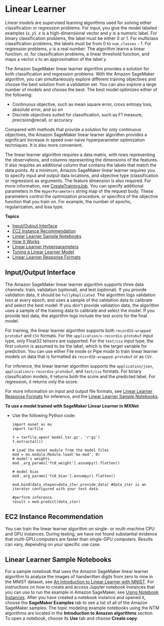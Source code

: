# Linear Learner<a name="linear-learner"></a>

*Linear models* are supervised learning algorithms used for solving either classification or regression problems\. For input, you give the model labeled examples \(*x*, *y*\)\. *x* is a high\-dimensional vector and *y* is a numeric label\. For binary classification problems, the label must be either 0 or 1\. For multiclass classification problems, the labels must be from 0 to `num_classes` \- 1\. For regression problems, *y* is a real number\. The algorithm learns a linear function, or, for classification problems, a linear threshold function, and maps a vector *x* to an approximation of the label *y*\. 

The Amazon SageMaker linear learner algorithm provides a solution for both classification and regression problems\. With the Amazon SageMaker algorithm, you can simultaneously explore different training objectives and choose the best solution from a validation set\. You can also explore a large number of models and choose the best\. The best model optimizes either of the following:
+ Continuous objective, such as mean square error, cross entropy loss, absolute error, and so on 
+ Discrete objectives suited for classification, such as F1 measure, precision@recall, or accuracy 

Compared with methods that provide a solution for only continuous objectives, the Amazon SageMaker linear learner algorithm provides a significant increase in speed over naive hyperparameter optimization techniques\. It is also more convenient\. 

The linear learner algorithm requires a data matrix, with rows representing the observations, and columns representing the dimensions of the features\. It also requires an additional column that contains the labels that match the data points\. At a minimum, Amazon SageMaker linear learner requires you to specify input and output data locations, and objective type \(classification or regression\) as arguments\. The feature dimension is also required\. For more information, see [CreateTrainingJob](API_CreateTrainingJob.md)\. You can specify additional parameters in the `HyperParameters` string map of the request body\. These parameters control the optimization procedure, or specifics of the objective function that you train on\. For example, the number of epochs, regularization, and loss type\. 

**Topics**
+ [Input/Output Interface](#ll-input_output)
+ [EC2 Instance Recommendation](#ll-instances)
+ [Linear Learner Sample Notebooks](#ll-sample-notebooks)
+ [How It Works](ll_how-it-works.md)
+ [Linear Learner Hyperparameters](ll_hyperparameters.md)
+ [Tuning a Linear Learner Model](linear-learner-tuning.md)
+ [Linear Learner Response Formats](LL-in-formats.md)

## Input/Output Interface<a name="ll-input_output"></a>

The Amazon SageMaker linear learner algorithm supports three data channels: train, validation \(optional\), and test \(optional\)\. If you provide validation data, it should be `FullyReplicated`\. The algorithm logs validation loss at every epoch, and uses a sample of the validation data to calibrate and select the best model\. If you don't provide validation data, the algorithm uses a sample of the training data to calibrate and select the model\. If you provide test data, the algorithm logs include the test score for the final model\.

For training, the linear learner algorithm supports both `recordIO-wrapped protobuf` and `CSV` formats\. For the `application/x-recordio-protobuf` input type, only Float32 tensors are supported\. For the `text/csv` input type, the first column is assumed to be the label, which is the target variable for prediction\. You can use either File mode or Pipe mode to train linear learner models on data that is formatted as `recordIO-wrapped-protobuf` or as `CSV`\.

For inference, the linear learner algorithm supports the `application/json`, `application/x-recordio-protobuf`, and `text/csv` formats\. For binary classification models, it returns both the score and the predicted label\. For regression, it returns only the score\.

For more information on input and output file formats, see [Linear Learner Response Formats](LL-in-formats.md) for inference, and the [Linear Learner Sample Notebooks](#ll-sample-notebooks)\.

**To use a model trained with SageMaker Linear Learner in MXNet**
+ Use the following Python code:

  ```
  import mxnet as mx
  import tarfile

  t = tarfile.open('model.tar.gz', 'r:gz')
  t.extractall()
  
  # Load the mxnet module from the model files
  mod = mx.module.Module.load('mx-mod', 0)
  # model's weights
  mod._arg_params['fc0_weight'].asnumpy().flatten()
  
  # model bias
  mod._arg_params['fc0_bias'].asnumpy().flatten()

  mod.bind(data_shapes=data_iter.provide_data) #data_iter is an iterator configured with your test data

  #perform inference
  result = mod.predict(data_iter)
  ```

## EC2 Instance Recommendation<a name="ll-instances"></a>

You can train the linear learner algorithm on single\- or multi\-machine CPU and GPU instances\. During testing, we have not found substantial evidence that multi\-GPU computers are faster than single\-GPU computers\. Results can vary, depending on your specific use case\.

## Linear Learner Sample Notebooks<a name="ll-sample-notebooks"></a>

For a sample notebook that uses the Amazon SageMaker linear learner algorithm to analyze the images of handwritten digits from zero to nine in the MNIST dataset, see [An Introduction to Linear Learner with MNIST](https://github.com/awslabs/amazon-sagemaker-examples/blob/master/introduction_to_amazon_algorithms/linear_learner_mnist/linear_learner_mnist.ipynb)\. For instructions on how to create and access Jupyter notebook instances that you can use to run the example in Amazon SageMaker, see [Using Notebook Instances](nbi.md)\. After you have created a notebook instance and opened it, choose the **SageMaker Examples** tab to see a list of all of the Amazon SageMaker samples\. The topic modeling example notebooks using the NTM algorithms are located in the **Introduction to Amazon algorithms** section\. To open a notebook, choose its **Use** tab and choose **Create copy**\.